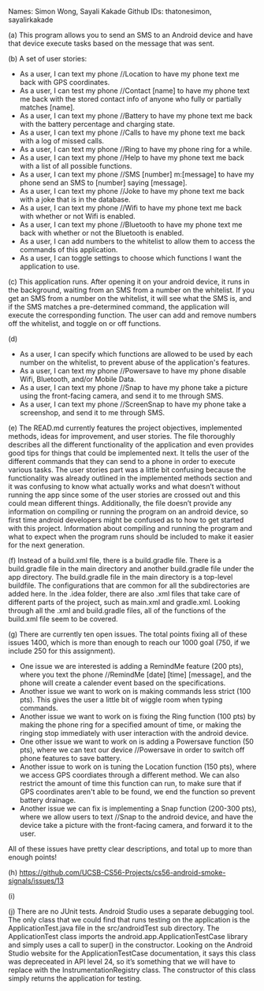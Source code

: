 Names: Simon Wong, Sayali Kakade Github IDs: thatonesimon, sayalirkakade

(a) This program allows you to send an SMS to an Android device and have that device execute tasks based on the message that was sent. 

(b) A set of user stories: 
* As a user, I can text my phone //Location to have my phone text me back with GPS coordinates.
* As a user, I can test my phone //Contact [name] to have my phone text me back with the stored contact info of anyone who fully or partially matches [name].
* As a user, I can text my phone //Battery to have my phone text me back with the battery percentage and charging state.
* As a user, I can text my phone //Calls to have my phone text me back with a log of missed calls.
* As a user, I can text my phone //Ring to have my phone ring for a while.
* As a user, I can text my phone //Help to have my phone text me back with a list of all possible functions.
* As a user, I can text my phone //SMS [number] m:[message] to have my phone send an SMS to [number] saying [message].
* As a user, I can text my phone //Joke to have my phone text me back with a joke that is in the database.
* As a user, I can text my phone //Wifi to have my phone text me back with whether or not Wifi is enabled.
* As a user, I can text my phone //Bluetooth to have my phone text me back with whether or not the Bluetooth is enabled.
* As a user, I can add numbers to the whitelist to allow them to access the commands of this application.
* As a user, I can toggle settings to choose which functions I want the application to use. 

(c) This application runs. After opening it on your android device, it runs in the background, waiting from an SMS from a number on the whitelist. If you get an SMS from a number on the whitelist, it will see what the SMS is, and if the SMS matches a pre-determined command, the application will execute the corresponding function. The user can add and remove numbers off the whitelist, and toggle on or off functions. 

(d) 
* As a user, I can specify which functions are allowed to be used by each number on the whitelist, to prevent abuse of the application's features. 
* As a user, I can text my phone //Powersave to have my phone disable Wifi, Bluetooth, and/or Mobile Data.
* As a user, I can text my phone //Snap to have my phone take a picture using the front-facing camera, and send it to me through SMS.
* As a user, I can text my phone //ScreenSnap to have my phone take a screenshop, and send it to me through SMS.

(e) The READ.md currently features the project objectives, implemented methods, ideas for improvement, and user stories. The file thoroughly describes all the different functionality of the application and even provides good tips for things that could be implemented next.  It tells the user of the different commands that they can send to a phone in order to execute various tasks. The user stories part was a little bit confusing because the functionality was already outlined in the implemented methods section and it was confusing to know what actually works and what doesn’t without running the app since some of the user stories are crossed out and this could mean different things. Additionally, the file doesn’t provide any information on compiling or running the program on an android device, so first time android developers might be confused as to how to get started with this project. Information about compiling and running the program and what to expect when the program runs should be included to make it easier for the next generation.

(f) Instead of a build.xml file, there is a build.gradle file. There is a build.gradle file in the main directory and another build.gradle file under the app directory. The build.gradle file in the main directory is a top-level buildfile. The configurations that are common for all the subdirectories are added here. In the .idea folder, there are also .xml files that take care of different parts of the project, such as main.xml and gradle.xml. Looking through all the .xml and build.gradle files, all of the functions of the build.xml file seem to be covered. 

(g) There are currently ten open issues. The total points fixing all of these issues 1400, which is more than enough to reach our 1000 goal (750, if we include 250 for this assignment). 
* One issue we are interested is adding a RemindMe feature (200 pts), where you text the phone //RemindMe [date] [time] [message], and the phone will create a calender event based on the specifications. 
* Another issue we want to work on is making commands less strict (100 pts). This gives the user a little bit of wiggle room when typing commands. 
* Another issue we want to work on is fixing the Ring function (100 pts) by making the phone ring for a specified amount of time, or making the ringing stop immediately with user interaction with the android device. 
* One other issue we want to work on is adding a Powersave function (50 pts), where we can text our device //Powersave in order to switch off phone features to save battery. 
* Another issue to work on is tuning the Location function (150 pts), where we access GPS coordiates through a different method. We can also restrict the amount of time this function can run, to make sure that if GPS coordinates aren't able to be found, we end the function so prevent battery drainage. 
* Another issue we can fix is implementing a Snap function (200-300 pts), where we allow users to text //Snap to the android device, and have the device take a picture with the front-facing camera, and forward it to the user. 

All of these issues have pretty clear descriptions, and total up to more than enough points!

(h) https://github.com/UCSB-CS56-Projects/cs56-android-smoke-signals/issues/13

(i) 

(j) There are no JUnit tests. Android Studio uses a separate debugging tool. The only class that we could find that runs testing on the application is the ApplicationTest.java file in the src/androidTest sub directory. The ApplicationTest class imports the android.app.ApplicationTestCase library and simply uses a call to super() in the constructor. Looking on the Android Studio website for the ApplicationTestCase documentation, it says this class was depreceated in API level 24, so it’s something that we will have to replace with the InstrumentationRegistry class. The constructor of this class simply returns the application for testing. 
